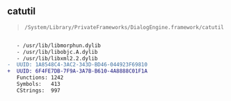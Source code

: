 ## catutil

> `/System/Library/PrivateFrameworks/DialogEngine.framework/catutil`

```diff

   - /usr/lib/libmorphun.dylib
   - /usr/lib/libobjc.A.dylib
   - /usr/lib/libxml2.2.dylib
-  UUID: 1A8548C4-3AC2-343D-BD46-044923F69810
+  UUID: 6F4FE7DB-7F9A-3A7B-B610-4A8888C01F1A
   Functions: 1242
   Symbols:   413
   CStrings:  997

```
